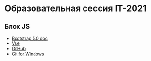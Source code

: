 # Образовательная сессия IT-2021
## Блок JS

- [Bootstrap 5.0 doc](https://getbootstrap.com/docs/5.0)
- [Vue](https://ru.vuejs.org/) 
- [GitHub](https://github.com/)
- [Git for Windows](https://git-scm.com/download/win)
